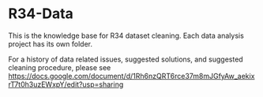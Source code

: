 # R34-Data
This is the knowledge base for R34 dataset cleaning. Each data analysis project has its own folder.

For a history of data related issues, suggested solutions, and suggested cleaning procedure, please see https://docs.google.com/document/d/1Rh6nzQRT6rce37m8mJGfyAw_aekixrT7t0h3uzEWxpY/edit?usp=sharing

